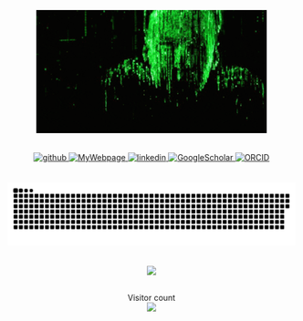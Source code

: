 

<!--![Welcome](https://github.com/Piyush15072002/Piyush15072002/blob/master/cover/Matrix.gif) -->

<p align="center">
  <img src="https://github.com/Piyush15072002/Piyush15072002/blob/master/cover/Matrix.gif" width="80%" alt="animated" />
</p>


<br />

<div align="center">
<a href="https://github.com/Piyush15072002" target="_blank">
<img src=https://img.shields.io/badge/github-%2324292e.svg?&style=for-the-badge&logo=github&logoColor=white alt=github style="margin-bottom: 5px;" />
</a>

 
<a href="https://piyush15072002.github.io/" target="_blank">
<img src=https://img.shields.io/badge/-My%20Webpage-crimson?&style=for-the-badge&logo=google&logoColor=red alt=MyWebpage style="margin-bottom: 5px;" />
</a>
 
<a href="https://www.linkedin.com/in/piyush-pant/" target="_blank">
<img src=https://img.shields.io/badge/linkedin-%231E77B5.svg?&style=for-the-badge&logo=linkedin&logoColor=white alt=linkedin style="margin-bottom: 5px;" />
</a>
 
<a href="https://scholar.google.com/citations?hl=en&user=I3-AR5MAAAAJ" target="_blank">
<img src=https://img.shields.io/badge/-Google%20Scholar-white?&style=for-the-badge&logo=googlescholar alt=GoogleScholar style="margin-bottom: 5px;" />
</a>  
 
 
<a href="https://orcid.org/0000-0003-0991-9454" target="_blank">
<img src=https://img.shields.io/badge/-ORCID-green?&style=for-the-badge&logo=orcid&logoColor=white alt=ORCID style="margin-bottom: 5px;" />
</a>
 
</div>  

<br />



<div align="center">

<a href=#><img src="https://github.com/Piyush15072002/Piyush15072002/blob/master/assets/contri.svg"></a>

</div>
<br />





<div align="center">
 <img src="https://github-readme-stats.vercel.app/api?username=Piyush15072002&show_icons=true&count_private=true&hide_border=true" align="center" />
</div>
<br />


<p align="center"> 
  Visitor count<br>
  <img src="https://profile-counter.glitch.me/Piyush15072002/count.svg" />
</p>




 
